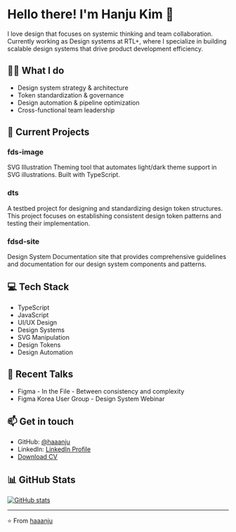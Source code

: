 # Hello there! I'm Hanju Kim 👋

I love design that focuses on systemic thinking and team collaboration. Currently working as Design systems at RTL+, where I specialize in building scalable design systems that drive product development efficiency.

## 👨‍💻 What I do
- Design system strategy & architecture
- Token standardization & governance
- Design automation & pipeline optimization
- Cross-functional team leadership

## 🚀 Current Projects

### fds-image
SVG Illustration Theming tool that automates light/dark theme support in SVG illustrations. Built with TypeScript.

### dts
A testbed project for designing and standardizing design token structures. This project focuses on establishing consistent design token patterns and testing their implementation.

### fdsd-site
Design System Documentation site that provides comprehensive guidelines and documentation for our design system components and patterns.

## 💻 Tech Stack
- TypeScript
- JavaScript
- UI/UX Design
- Design Systems
- SVG Manipulation
- Design Tokens
- Design Automation

## 🎤 Recent Talks
- Figma - In the File - Between consistency and complexity
- Figma Korea User Group - Design System Webinar

## 📫 Get in touch
- GitHub: [@haaanju](https://github.com/haaanju)
- LinkedIn: [LinkedIn Profile](https://www.linkedin.com/in/hanjukim)
- [Download CV](https://raw.githubusercontent.com/haaanju/personal/main/release/Hanjukim_CV.pdf)

## 📊 GitHub Stats
[![GitHub stats](https://github-readme-stats.vercel.app/api?username=haaanju&show_icons=true&theme=dracula)](https://github.com/anuraghazra/github-readme-stats)

---
⭐️ From [haaanju](https://github.com/haaanju)
